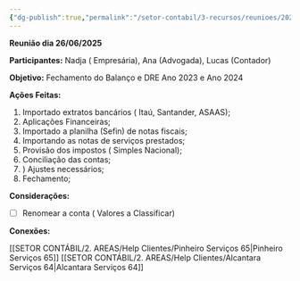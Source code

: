 ```yaml
---
{"dg-publish":true,"permalink":"/setor-contabil/3-recursos/reunioes/202506260900-reuniao-grupo-nadja/","dgPassFrontmatter":true,"created":"2025-06-26T09:12:02.083-03:00","updated":"2025-06-26T10:40:16.401-03:00"}
---
```



**Reunião dia 26/06/2025**

**Participantes:** Nadja ( Empresária), Ana (Advogada), Lucas (Contador)

**Objetivo:** Fechamento do Balanço e DRE Ano 2023 e Ano 2024

**Ações Feitas:**

1) Importado extratos bancários ( Itaú, Santander, ASAAS);
2) Aplicações Financeiras;
3) Importado a planilha (Sefin) de notas fiscais;
4) Importando as notas de serviços prestados;
5) Provisão dos impostos ( Simples Nacional);
6) Conciliação das contas;
7) ) Ajustes necessários;
8) Fechamento;

**Considerações:**


- [ ] Renomear a conta ( Valores a Classificar)



**Conexões:**

[[SETOR CONTÁBIL/2. AREAS/Help Clientes/Pinheiro Serviços 65\|Pinheiro Serviços 65]]
[[SETOR CONTÁBIL/2. AREAS/Help Clientes/Alcantara Serviços 64\|Alcantara Serviços 64]]
